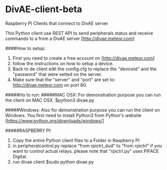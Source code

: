 # DivAE-client-beta
Raspberry PI Clients that connect to DivAE server

This Python client use REST API to send peripherals status and receive commands to a from a DivAE server [http://divae.meteor.com]

####How to setup:
1. First you need to create a free account on [http://divae.meteor.com]
2. follow the instructions on how to setup a device.
3. Back to de client edit the config.cfg to replace the "deviceid" and the "password" that were setted on the server.
4. Make sure that the "server" and "port" are set to: http://divae.meteor.com on port 80.

#####Ho to run:
#####MAC OSX:
For demonstration purpose you can run the client on MAC OSX.
$python3 divae.py

#####Windows:
Also for demonstration purpose you can run the client on Windows.
You first need to install Python3 from Python's website
[https://www.python.org/downloads/windows/]

#####RASPBERRY PI:
1. Copy the entire Python client files to a Folder in Raspberry PI
2. in peripheralcontrol.py replace "from rpictrl_dud" to "from rpictrl" if you want to control actual relays.
please note that "rpictrl.py" uses PIFACE Digital.
3. run divae client
$sudo python divae.py
